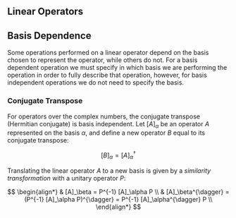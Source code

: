 ## Linear Operators

## Basis Dependence
Some operations performed on a linear operator depend on the basis chosen to represent the operator, while others do not. For a basis dependent operation we must specify in which basis we are performing the operation in order to fully describe that operation, however, for basis independent operations we do not need to specify the basis.

### Conjugate Transpose
For operators over the complex numbers, the conjugate transpose (Hermitian conjugate) is basis independent. Let $[A]_\alpha$ be an operator $A$ represented on the basis $\alpha$, and define a new operator $B$ equal to its conjugate transpose:

$$
    [B]_\alpha = [A]_\alpha^{\dagger}
$$

Translating the linear operator $A$ to a new basis is given by a _similarity transformation_ with a unitary operator $P$:

$$
    \begin{align*}
        & [A]_\beta = P^{-1} [A]_\alpha P \\
        & [A]_\beta^{\dagger} = (P^{-1} [A]_\alpha P)^{\dagger} = P^{-1} [A]_\alpha^{\dagger} P \\
    \end{align*}
$$
